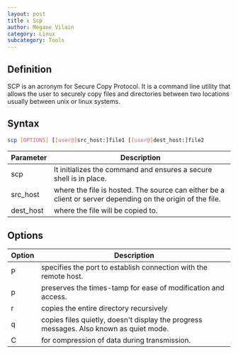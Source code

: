 ```yaml
---
layout: post
title : Scp
author: Mégane Vilain
category: Linux
subcategory: Tools
---
```


## Definition 
SCP is an acronym for Secure Copy Protocol. It is a command line utility that allows the user to securely copy files and directories between two locations usually between unix or linux systems.

## Syntax
```bash
scp [OPTIONS] [[user@]src_host:]file1 [[user@]dest_host:]file2
```

|Parameter|Description|
|---|---|
|scp | It initializes the command and ensures a secure shell is in place.|
|src_host | where the file is hosted. The source can either be a client or server depending on the origin of the file.|
|dest_host | where the file will be copied to.|


## Options

|Option | Description|
|---|---|
|P | specifies the port to establish connection with the remote host.|
|p | preserves the times-tamp for ease of modification and access.|
|r | copies the entire directory recursively|
|q | copies files quietly, doesn't display the progress messages. Also known as quiet mode.|
|C | for compression of data during transmission.|
